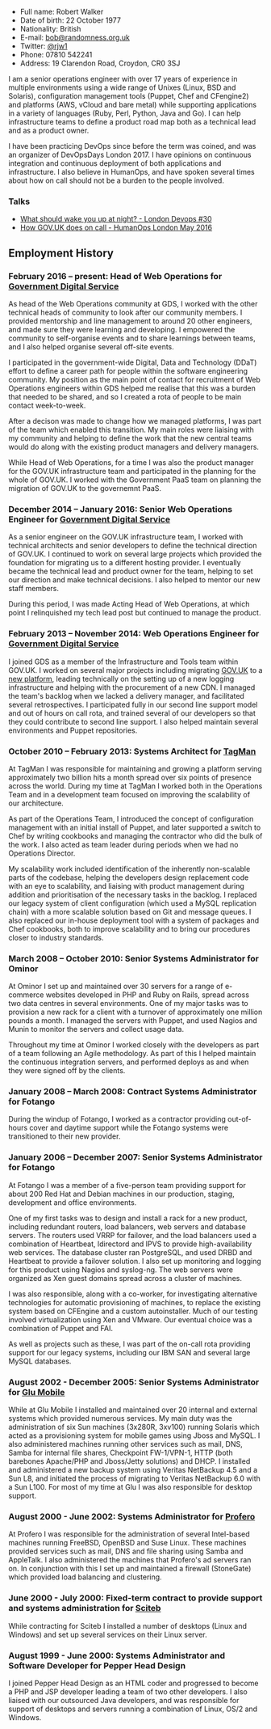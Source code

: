 * Full name: Robert Walker
* Date of birth: 22 October 1977
* Nationality: British
* E-mail: bob@randomness.org.uk
* Twitter: [@rjw1](https://twitter.com/rjw1)
* Phone: 07810 542241
* Address: 19 Clarendon Road, Croydon, CR0 3SJ

I am a senior operations engineer with over 17 years of experience in multiple environments using a wide range of Unixes (Linux, BSD and Solaris), configuration management tools (Puppet, Chef and CFengine2) and platforms (AWS, vCloud and bare metal) while supporting applications in a variety of languages (Ruby, Perl, Python, Java and Go). I can help infrastructure teams to define a product road map both as a technical lead and as a product owner.

I have been practicing DevOps since before the term was coined, and was an organizer of DevOpsDays London 2017. I have opinions on continuous integration and continuous deployment of both applications and infrastructure. I also believe in HumanOps, and have spoken several times about how on call should not be a burden to the people involved.

### Talks

* [What should wake you up at night? - London Devops #30](https://www.youtube.com/watch?v=MumyrGQMAJY)
* [How GOV.UK does on call - HumanOps London May 2016](https://www.youtube.com/watch?v=XpGvssf3t50&feature=youtu.be)


## Employment History ##

### February 2016 – present: Head of Web Operations for [Government Digital Service][]

As head of the Web Operations community at GDS, I worked with the other technical heads of community to look after our community members. I provided mentorship and line management to around 20 other engineers, and made sure they were learning and developing. I empowered the community to self-organise events and to share learnings between teams, and I also helped organise several off-site events.

I participated in the government-wide Digital, Data and Technology (DDaT) effort to define a career path for people within the software engineering community. My position as the main point of contact for recruitment of Web Operations engineers within GDS helped me realise that this was a burden that needed to be shared, and so I created a rota of people to be main contact week-to-week.

After a decison was made to change how we managed platforms, I was part of the team which enabled this transition. My main roles were liaising with my community and helping to define the work that the new central teams would do along with the existing product managers and delivery managers.

While Head of Web Operations, for a time I was also the product manager for the GOV.UK infrastructure team and participated in the planning for the whole of GOV.UK. I worked with the Government PaaS team on planning the migration of GOV.UK to the governemnt PaaS.

### December 2014 – January 2016: Senior Web Operations Engineer for [Government Digital Service][]

As a senior engineer on the GOV.UK infrastructure team, I worked with technical architects and senior developers to define the technical direction of GOV.UK. I continued to work on several large projects which provided the foundation for migrating us to a different hosting provider. I eventually became the technical lead and product owner for the team, helping to set our direction and make technical decisions. I also helped to mentor our new staff members.

During this period, I was made Acting Head of Web Operations, at which point I relinquished my tech lead post but continued to manage the product. 

### February 2013 – November 2014: Web Operations Engineer for [Government Digital Service][]

I joined GDS as a member of the Infrastructure and Tools team within GOV.UK. I worked on several major projects including migrating [GOV.UK](https://www.gov.uk) to a [new platform](https://gdstechnology.blog.gov.uk/2014/03/28/migrating-govuk-infrastructure/), leading technically on the setting up of a new logging infrastructure and helping with the procurement of a new CDN. I managed the team's backlog when we lacked a delivery manager, and facilitated several retrospectives. I participated fully in our second line support model and out of hours on call rota, and trained several of our developers so that they could contribute to second line support. I also helped maintain several environments and Puppet repositories.

### October 2010 – February 2013: Systems Architect for [TagMan][]

At TagMan I was responsible for maintaining and growing a platform serving approximately two billion hits a month spread over six points of presence across the world. During my time at TagMan I worked both in the Operations Team and in a development team focused on improving the scalability of our architecture.

As part of the Operations Team, I introduced the concept of
configuration management with an initial install of Puppet, and later
supported a switch to Chef by writing cookbooks and managing the
contractor who did the bulk of the work.  I also acted as team leader
during periods when we had no Operations Director.

My scalability work included identification of the inherently
non-scalable parts of the codebase, helping the developers design
replacement code with an eye to scalability, and liaising with product
management during addition and prioritisation of the necessary tasks
in the backlog.  I replaced our legacy system of client configuration
(which used a MySQL replication chain) with a more scalable solution
based on Git and message queues.  I also replaced our in-house
deployment tool with a system of packages and Chef cookbooks, both to
improve scalability and to bring our procedures closer to industry
standards.

### March 2008 – October 2010: Senior Systems Administrator for Ominor

At Ominor I set up and maintained over 30 servers for a range of e-commerce
websites developed in PHP and Ruby on Rails, spread across two data centres
in several environments. One of my major tasks was to provision a new rack
for a client with a turnover of approximately one million pounds a month. I
managed the servers with Puppet, and used Nagios and Munin to monitor the
servers and collect usage data.

Throughout my time at Ominor I worked closely with the developers as part
of a team following an Agile methodology. As part of this I helped maintain
the continuous integration servers, and performed deploys as and when they
were signed off by the clients.


### January 2008 – March 2008: Contract Systems Administrator for Fotango

During the windup of Fotango, I worked as a contractor providing out-of-hours
cover and daytime support while the Fotango systems were transitioned to
their new provider.

### January 2006 – December 2007: Senior Systems Administrator for Fotango

At Fotango I was a member of a five-person team providing support for about
200 Red Hat and Debian machines in our production, staging, development and
office environments.

One of my first tasks was to design and install a rack for a new product,
including redundant routers, load balancers, web servers and database
servers. The routers used VRRP for failover, and the load balancers used a
combination of Heartbeat, ldirectord and IPVS to provide high-availability
web services. The database cluster ran PostgreSQL, and used DRBD and
Heartbeat to provide a failover solution. I also set up monitoring and
logging for this product using Nagios and syslog-ng. The web servers were
organized as Xen guest domains spread across a cluster of machines.

I was also responsible, along with a co-worker, for investigating
alternative technologies for automatic provisioning of machines, to replace
the existing system based on CFEngine and a custom autoinstaller. Much of
our testing involved virtualization using Xen and VMware. Our eventual
choice was a combination of Puppet and FAI.

As well as projects such as these, I was part of the on-call rota providing
support for our legacy systems, including our IBM SAN and several large
MySQL databases.

### August 2002 - December 2005: Senior Systems Administrator for [Glu Mobile][]

While at Glu Mobile I installed and  maintained  over  20  internal  and
external systems which provided numerous services.  My  main  duty  was  the
administration of six Sun machines (3x280R, 3xv100)  running  Solaris  which
acted as a provisioning system for mobile games using  Jboss  and  MySQL.  I
also administered machines running other services such as mail,  DNS,  Samba
for internal  file  shares,  Checkpoint  FW-1/VPN-1,  HTTP  (both  barebones
Apache/PHP  and  Jboss/Jetty  solutions)   and   DHCP.   I   installed   and
administered a new backup system using Veritas NetBackup 4.5 and a  Sun  L8,
and initiated the process of migrating to Veritas NetBackup 6.0 with  a  Sun
L100.  For most of my time  at  Glu  I  was  also  responsible  for  desktop
support.

### August 2000 - June 2002: Systems Administrator for [Profero][]

At Profero I was responsible for the administration of  several  Intel-based
machines running FreeBSD, OpenBSD and Suse Linux.  These  machines  provided
services such as mail, DNS and file sharing using  Samba  and  AppleTalk.  I
also administered  the  machines  that  Profero's  ad  servers  ran  on.  In
conjunction with this I set up and maintained a firewall  (StoneGate)  which
provided load balancing and clustering.

### June 2000 - July 2000: Fixed-term contract to provide support and systems administration for [Sciteb][]

While contracting for Sciteb I installed a number of desktops (Linux and
Windows) and set up several services on their Linux server.

### August 1999 - June 2000: Systems Administrator and Software Developer for Pepper Head Design

I joined Pepper Head Design as an HTML coder and progressed to become a  PHP
and JSP developer leading a team of two other  developers.  I  also  liaised
with our outsourced Java developers, and  was  responsible  for  support  of
desktops and servers running a combination of Linux, OS/2 and Windows.

[sciteb]: http://www.sciteb.com "Sciteb"
[profero]: http://www.profero.com "Profero"
[tagman]: http://eu.tagman.com "TagMan"
[glu mobile]: http://www.glu.com "Glu Mobile"
[government digital service]: https://www.gov.uk/government/policy-teams/government-digital-service "Government Digital Service"
